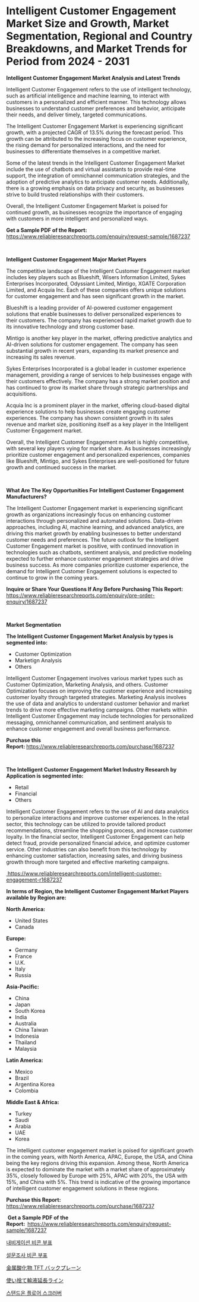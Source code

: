 <p><h1>Intelligent Customer Engagement Market Size and Growth, Market Segmentation, Regional and Country Breakdowns, and Market Trends for Period from 2024 -  2031</h1></p><p><strong>Intelligent Customer Engagement Market Analysis and Latest Trends</strong></p>
<p><p>Intelligent Customer Engagement refers to the use of intelligent technology, such as artificial intelligence and machine learning, to interact with customers in a personalized and efficient manner. This technology allows businesses to understand customer preferences and behavior, anticipate their needs, and deliver timely, targeted communications.</p><p>The Intelligent Customer Engagement Market is experiencing significant growth, with a projected CAGR of 13.5% during the forecast period. This growth can be attributed to the increasing focus on customer experience, the rising demand for personalized interactions, and the need for businesses to differentiate themselves in a competitive market.</p><p>Some of the latest trends in the Intelligent Customer Engagement Market include the use of chatbots and virtual assistants to provide real-time support, the integration of omnichannel communication strategies, and the adoption of predictive analytics to anticipate customer needs. Additionally, there is a growing emphasis on data privacy and security, as businesses strive to build trusted relationships with their customers.</p><p>Overall, the Intelligent Customer Engagement Market is poised for continued growth, as businesses recognize the importance of engaging with customers in more intelligent and personalized ways.</p></p>
<p><strong>Get a Sample PDF of the Report:&nbsp;</strong> <a href="https://www.reliableresearchreports.com/enquiry/request-sample/1687237">https://www.reliableresearchreports.com/enquiry/request-sample/1687237</a></p>
<p>&nbsp;</p>
<p><strong>Intelligent Customer Engagement Major Market Players</strong></p>
<p><p>The competitive landscape of the Intelligent Customer Engagement market includes key players such as Blueshift, Wisers Information Limited, Sykes Enterprises Incorporated, Odyssiant Limited, Mintigo, XGATE Corporation Limited, and Acquia Inc. Each of these companies offers unique solutions for customer engagement and has seen significant growth in the market.</p><p>Blueshift is a leading provider of AI-powered customer engagement solutions that enable businesses to deliver personalized experiences to their customers. The company has experienced rapid market growth due to its innovative technology and strong customer base.</p><p>Mintigo is another key player in the market, offering predictive analytics and AI-driven solutions for customer engagement. The company has seen substantial growth in recent years, expanding its market presence and increasing its sales revenue.</p><p>Sykes Enterprises Incorporated is a global leader in customer experience management, providing a range of services to help businesses engage with their customers effectively. The company has a strong market position and has continued to grow its market share through strategic partnerships and acquisitions.</p><p>Acquia Inc is a prominent player in the market, offering cloud-based digital experience solutions to help businesses create engaging customer experiences. The company has shown consistent growth in its sales revenue and market size, positioning itself as a key player in the Intelligent Customer Engagement market.</p><p>Overall, the Intelligent Customer Engagement market is highly competitive, with several key players vying for market share. As businesses increasingly prioritize customer engagement and personalized experiences, companies like Blueshift, Mintigo, and Sykes Enterprises are well-positioned for future growth and continued success in the market.</p></p>
<p>&nbsp;</p>
<p><strong>What Are The Key Opportunities For Intelligent Customer Engagement Manufacturers?</strong></p>
<p><p>The Intelligent Customer Engagement market is experiencing significant growth as organizations increasingly focus on enhancing customer interactions through personalized and automated solutions. Data-driven approaches, including AI, machine learning, and advanced analytics, are driving this market growth by enabling businesses to better understand customer needs and preferences. The future outlook for the Intelligent Customer Engagement market is positive, with continued innovation in technologies such as chatbots, sentiment analysis, and predictive modeling expected to further enhance customer engagement strategies and drive business success. As more companies prioritize customer experience, the demand for Intelligent Customer Engagement solutions is expected to continue to grow in the coming years.</p></p>
<p><strong>Inquire or Share Your Questions If Any Before Purchasing This Report:</strong> <a href="https://www.reliableresearchreports.com/enquiry/pre-order-enquiry/1687237">https://www.reliableresearchreports.com/enquiry/pre-order-enquiry/1687237</a></p>
<p>&nbsp;</p>
<p><strong>Market Segmentation</strong></p>
<p><strong>The Intelligent Customer Engagement Market Analysis by types is segmented into:</strong></p>
<p><ul><li>Customer Optimization</li><li>Marketign Analysis</li><li>Others</li></ul></p>
<p><p>Intelligent Customer Engagement involves various market types such as Customer Optimization, Marketing Analysis, and others. Customer Optimization focuses on improving the customer experience and increasing customer loyalty through targeted strategies. Marketing Analysis involves the use of data and analytics to understand customer behavior and market trends to drive more effective marketing campaigns. Other markets within Intelligent Customer Engagement may include technologies for personalized messaging, omnichannel communication, and sentiment analysis to enhance customer engagement and overall business performance.</p></p>
<p><strong>Purchase this Report:&nbsp;</strong><a href="https://www.reliableresearchreports.com/purchase/1687237">https://www.reliableresearchreports.com/purchase/1687237</a></p>
<p>&nbsp;</p>
<p><strong>The Intelligent Customer Engagement Market Industry Research by Application is segmented into:</strong></p>
<p><ul><li>Retail</li><li>Financial</li><li>Others</li></ul></p>
<p><p>Intelligent Customer Engagement refers to the use of AI and data analytics to personalize interactions and improve customer experiences. In the retail sector, this technology can be utilized to provide tailored product recommendations, streamline the shopping process, and increase customer loyalty. In the financial sector, Intelligent Customer Engagement can help detect fraud, provide personalized financial advice, and optimize customer service. Other industries can also benefit from this technology by enhancing customer satisfaction, increasing sales, and driving business growth through more targeted and effective marketing campaigns.</p></p>
<p><a href="https://www.reliableresearchreports.com/intelligent-customer-engagement-r1687237">&nbsp;https://www.reliableresearchreports.com/intelligent-customer-engagement-r1687237</a></p>
<p><strong>In terms of Region, the Intelligent Customer Engagement Market Players available by Region are:</strong></p>
<p>
    <p> <strong> North America: </strong>
        <ul>
            <li>United States</li>
            <li>Canada</li>
        </ul>
        </p> 
    <p> <strong> Europe: </strong>
        <ul>
            <li>Germany</li>
            <li>France</li>
            <li>U.K.</li>
            <li>Italy</li>
            <li>Russia</li>
        </ul>
        </p> 
    <p> <strong> Asia-Pacific: </strong>
        <ul>
            <li>China</li>
            <li>Japan</li>
            <li>South Korea</li>
            <li>India</li>
            <li>Australia</li>
            <li>China Taiwan</li>
            <li>Indonesia</li>
            <li>Thailand</li>
            <li>Malaysia</li>
        </ul>
        </p> 
    <p> <strong> Latin America: </strong>
        <ul>
            <li>Mexico</li>
            <li>Brazil</li>
            <li>Argentina Korea</li>
            <li>Colombia</li>
        </ul>
        </p> 
    <p> <strong> Middle East & Africa: </strong>
        <ul>
            <li>Turkey</li>
            <li>Saudi</li>
            <li>Arabia</li>
            <li>UAE</li>
            <li>Korea</li>
        </ul>
    </p>
    </p>
<p><p>The intelligent customer engagement market is poised for significant growth in the coming years, with North America, APAC, Europe, the USA, and China being the key regions driving this expansion. Among these, North America is expected to dominate the market with a market share of approximately 35%, closely followed by Europe with 25%, APAC with 20%, the USA with 15%, and China with 5%. This trend is indicative of the growing importance of intelligent customer engagement solutions in these regions.</p></p>
<p><strong>Purchase this Report: </strong><a href="https://www.reliableresearchreports.com/purchase/1687237">https://www.reliableresearchreports.com/purchase/1687237</a></p>
<p>&nbsp;<strong>Get a Sample PDF of the Report:&nbsp;&nbsp;</strong><a href="https://www.reliableresearchreports.com/enquiry/request-sample/1687237">https://www.reliableresearchreports.com/enquiry/request-sample/1687237</a></p>
<p><strong></strong></p>
<p><p><a href="https://github.com/AlexanderElliott1993/Market-Research-Report-List-1/blob/main/6674142106255.md">내비게이션 비콘 부표</a></p><p><a href="https://github.com/idcefvhkdut6/Market-Research-Report-List-2/blob/main/7609649106256.md">설문조사 비콘 부표</a></p><p><a href="https://medium.com/@chrispbacon162023/%E9%87%91%E5%B1%9E%E9%85%B8%E5%8C%96%E7%89%A9tft%E3%83%90%E3%83%83%E3%82%AF%E3%83%97%E3%83%AC%E3%83%BC%E3%83%B3%E5%B8%82%E5%A0%B4%E3%81%AE%E5%88%86%E6%9E%90%E3%81%8A%E3%82%88%E3%81%B32024%E5%B9%B4%E3%81%8B%E3%82%892031%E5%B9%B4%E3%81%BE%E3%81%A7%E3%81%AE%E6%9C%9F%E9%96%93%E3%81%AB%E4%BA%88%E6%B8%AC%E3%81%95%E3%82%8C%E3%81%9F%E3%82%B5%E3%82%A4%E3%82%BA%E3%81%AB%E3%81%A4%E3%81%84%E3%81%A6-43259397e068">金属酸化物 TFT バックプレーン</a></p><p><a href="https://medium.com/@lelanadden5645/%E4%BD%BF%E3%81%84%E6%8D%A8%E3%81%A6%E5%BC%8F%E3%81%AE%E8%BC%B8%E6%B6%B2%E5%BB%B6%E9%95%B7%E7%AE%A1%E5%B8%82%E5%A0%B4-%E6%88%90%E5%8A%9F%E3%81%99%E3%82%8B%E3%83%93%E3%82%B8%E3%83%8D%E3%82%B9%E6%88%A6%E7%95%A5%E3%81%AE%E9%8D%B5%E3%81%AF2031%E5%B9%B4%E3%81%BE%E3%81%A7%E3%81%AE%E4%BA%88%E6%B8%AC-fb2bc8f39811">使い捨て輸液延長ライン</a></p><p><a href="https://medium.com/@soloncarter42/%EC%8A%A4%ED%83%A0%EB%93%9C%EC%98%A8-%EB%B0%94%EB%8B%A5-%EC%B2%AD%EC%86%8C%EA%B8%B0-%EC%8B%9C%EC%9E%A5-%EC%A1%B0%EC%82%AC-%EB%B3%B4%EA%B3%A0%EC%84%9C-%EA%B7%B8-%EC%97%AD%EC%82%AC-%EB%B0%8F-2024%EB%85%84%EB%B6%80%ED%84%B0-2031%EB%85%84%EA%B9%8C%EC%A7%80%EC%9D%98-%EC%98%88%EC%B8%A1-240f97b1ea5d">스탠드온 플로어 스크러버</a></p></p>